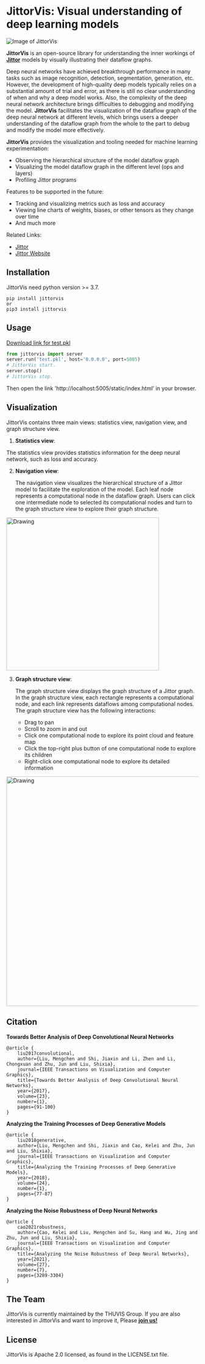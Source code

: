 # JittorVis: Visual understanding of deep learning models

![Image of JittorVis](https://github.com/swordsbird/JittorVis/raw/main/assets/overview.png)

**JittorVis** is an open-source library for understanding the inner workings of [**Jittor**](https://github.com/jittor/jittor/) models by visually illustrating their dataflow graphs.

Deep neural networks have achieved breakthrough performance in many tasks such as image recognition, detection, segmentation, generation, etc. However, the development of high-quality deep models typically relies on a substantial amount of trial and error, as there is still no clear understanding of when and why a deep model works. Also, the complexity of the deep neural network architecture brings difficulties to debugging and modifying the model. **JittorVis** facilitates the visualization of the dataflow graph of the deep neural network at different levels, which brings users a deeper understanding of the dataflow graph from the whole to the part to debug and modify the model more effectively.

**JittorVis** provides the visualization and tooling needed for machine learning experimentation:

* Observing the hierarchical structure of the model dataflow graph
* Visualizing the model dataflow graph in the different level (ops and layers)
* Profiling Jittor programs

Features to be supported in the future:
* Tracking and visualizing metrics such as loss and accuracy
* Viewing line charts of weights, biases, or other tensors as they change over time
* And much more

Related Links:
*  [Jittor](https://github.com/jittor/jittor/)
*  [Jittor Website](https://cg.cs.tsinghua.edu.cn/jittor/)

## Installation

JittorVis need python version >= 3.7.
```
pip install jittorvis
or
pip3 install jittorvis
```

## Usage

[Download link for test.pkl](https://cloud.tsinghua.edu.cn/lib/246262e5-8d6d-4b94-bd29-3b33a4442fef/file/test.zip?dl=1)
```python
from jittorvis import server
server.run('test.pkl', host='0.0.0.0', port=5005)
# JittorVis start.
server.stop()
# JittorVis stop.
```
Then open the link 'http://localhost:5005/static/index.html' in your browser.

## Visualization

JittorVis contains three main views: statistics view, navigation view, and graph structure view.

1. **Statistics view**:

The statistics view provides statistics information for the deep neural network, such as loss and accuracy.

2. **Navigation view**:

    The navigation view visualizes the hierarchical structure of a Jittor model to facilitate the exploration of the model. Each leaf node represents a computational node in the dataflow graph. Users can click one intermediate node to selected its computational nodes and turn to the graph structure view to explore their graph structure.

<img src="https://github.com/swordsbird/JittorVis/raw/main/assets/navigation.png" alt="Drawing" width="400px" />


3. **Graph structure view**:

    The graph structure view displays the graph structure of a Jittor graph. In the graph structure view, each rectangle represents a computational node, and each link represents dataflows among computational nodes. The graph structure view has the following interactions:
    * Drag to pan 
    * Scroll to zoom in and out
    * Click one computational node to explore its point cloud and feature map
    * Click the top-right plus button of one computational node to explore its children
    * Right-click one computational node to explore its detailed information

<img src="https://github.com/swordsbird/JittorVis/raw/main/assets/graph.png" alt="Drawing" width="600px" />

## Citation

**Towards Better Analysis of Deep Convolutional Neural Networks**
```
@article {
    liu2017convolutional,
    author={Liu, Mengchen and Shi, Jiaxin and Li, Zhen and Li, Chongxuan and Zhu, Jun and Liu, Shixia},
    journal={IEEE Transactions on Visualization and Computer Graphics},
    title={Towards Better Analysis of Deep Convolutional Neural Networks},
    year={2017},
    volume={23},
    number={1},
    pages={91-100}
}
```

**Analyzing the Training Processes of Deep Generative Models**
```
@article {
    liu2018generative,
    author={Liu, Mengchen and Shi, Jiaxin and Cao, Kelei and Zhu, Jun and Liu, Shixia},
    journal={IEEE Transactions on Visualization and Computer Graphics},
    title={Analyzing the Training Processes of Deep Generative Models},
    year={2018},
    volume={24},
    number={1},
    pages={77-87}
}
```

**Analyzing the Noise Robustness of Deep Neural Networks**
```
@article {
    cao2021robustness,
    author={Cao, Kelei and Liu, Mengchen and Su, Hang and Wu, Jing and Zhu, Jun and Liu, Shixia},
    journal={IEEE Transactions on Visualization and Computer Graphics},
    title={Analyzing the Noise Robustness of Deep Neural Networks},
    year={2021},
    volume={27},
    number={7},
    pages={3289-3304}
}
```

## The Team

JittorVis is currently maintained by the THUVIS Group. If you are also interested in JittorVis and want to improve it, Please [**join us!**](http://shixialiu.com/)

## License

JittorVis is Apache 2.0 licensed, as found in the LICENSE.txt file.
